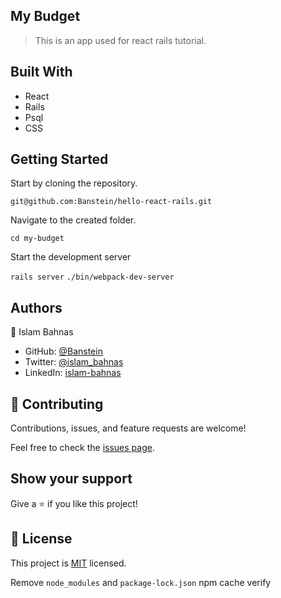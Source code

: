 ## My Budget

> This is an app used for react rails tutorial.




## Built With

- React
- Rails
- Psql
- CSS


## Getting Started

Start by cloning the repository.

`git@github.com:Banstein/hello-react-rails.git`

Navigate to the created folder.

`cd my-budget`

Start the development server

`rails server`
`./bin/webpack-dev-server`


## Authors

👤 Islam Bahnas

- GitHub: [@Banstein](https://github.com/Banstein)
- Twitter: [@islam_bahnas](https://twitter.com/islam_bahnas)
- LinkedIn: [islam-bahnas](www.linkedin.com/in/islam-bahnas)

## 🤝 Contributing

Contributions, issues, and feature requests are welcome!

Feel free to check the [issues page](https://github.com/Banstein/hello-react-rails/issues).

## Show your support

Give a ⭐ if you like this project!

## 📝 License

This project is [MIT](./MIT.md) licensed.

Remove `node_modules` and `package-lock.json`
npm cache verify
